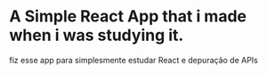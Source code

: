 # A Simple React App that i made when i was studying it.

fiz esse app para simplesmente estudar React e depuração de APIs
